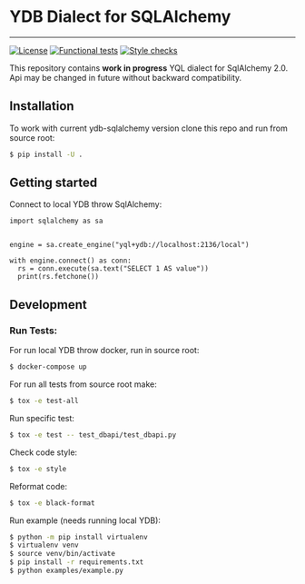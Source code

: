 # YDB Dialect for SQLAlchemy
---
[![License](https://img.shields.io/badge/License-Apache%202.0-blue.svg)](https://github.com/ydb-platform/ydb-sqlalchemy/blob/main/LICENSE)
[![Functional tests](https://github.com/ydb-platform/ydb-sqlalchemy/actions/workflows/tests.yml/badge.svg)](https://github.com/ydb-platform/ydb-sqlalchemy/actions/workflows/tests.yml)
[![Style checks](https://github.com/ydb-platform/ydb-sqlalchemy/actions/workflows/style.yml/badge.svg)](https://github.com/ydb-platform/ydb-sqlalchemy/actions/workflows/style.yml)

This repository contains __work in progress__ YQL dialect for SqlAlchemy 2.0.
Api may be changed in future without backward compatibility.

## Installation
To work with current ydb-sqlalchemy version clone this repo and run from source root:

```bash
$ pip install -U .
```

## Getting started

Connect to local YDB throw SqlAlchemy:

```python3
import sqlalchemy as sa


engine = sa.create_engine("yql+ydb://localhost:2136/local")

with engine.connect() as conn:
  rs = conn.execute(sa.text("SELECT 1 AS value"))
  print(rs.fetchone())

```

## Development

### Run Tests:

For run local YDB throw docker, run in source root:
```bash
$ docker-compose up
```

For run all tests from source root make:
```bash
$ tox -e test-all
```

Run specific test:
```bash
$ tox -e test -- test_dbapi/test_dbapi.py
```

Check code style:
```bash
$ tox -e style
```

Reformat code:
```bash
$ tox -e black-format
```

Run example (needs running local YDB):
```bash
$ python -m pip install virtualenv
$ virtualenv venv
$ source venv/bin/activate
$ pip install -r requirements.txt
$ python examples/example.py
```
